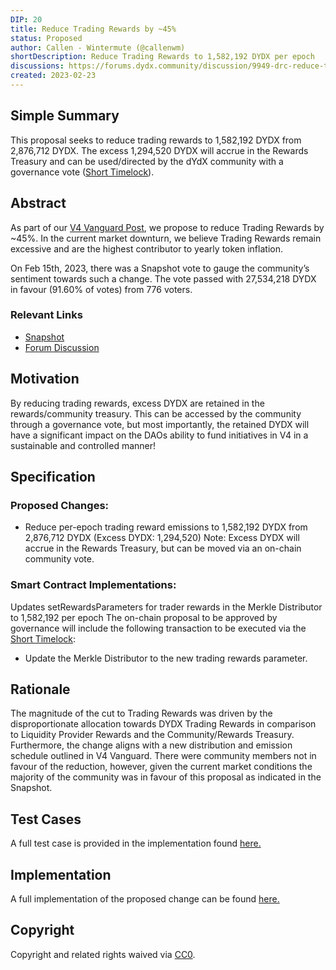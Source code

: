 ```yaml
---
DIP: 20
title: Reduce Trading Rewards by ~45%
status: Proposed
author: Callen - Wintermute (@callenwm)
shortDescription: Reduce Trading Rewards to 1,582,192 DYDX per epoch
discussions: https://forums.dydx.community/discussion/9949-drc-reduce-trading-rewards-by-45
created: 2023-02-23
---
```


## Simple Summary

This proposal seeks to reduce trading rewards to 1,582,192 DYDX from 2,876,712 DYDX. The excess 1,294,520 DYDX will accrue in the Rewards Treasury and can be used/directed by the dYdX community with a governance vote ([Short Timelock](https://docs.dydx.community/dydx-governance/voting-and-governance/governance-parameters)).

## Abstract

As part of our [V4 Vanguard Post](https://forums.dydx.community/discussion/9916-v4-vanguard), we propose to reduce Trading Rewards by ~45%. In the current market downturn, we believe Trading Rewards remain excessive and are the highest contributor to yearly token inflation.

On Feb 15th, 2023, there was a Snapshot vote to gauge the community’s sentiment towards such a change. The vote passed with 27,534,218 DYDX in favour (91.60% of votes) from 776 voters.

### Relevant Links
- [Snapshot](https://snapshot.org/#/dydxgov.eth/proposal/0xf6560afee2b771db087a9bf67abb1aa98023cabff066c0e7033fb83d2980179c)
- [Forum Discussion](https://forums.dydx.community/discussion/9949-drc-reduce-trading-rewards-by-45)

## Motivation
By reducing trading rewards, excess DYDX are retained in the rewards/community treasury. This can be accessed by the community through a governance vote, but most importantly, the retained DYDX will have a significant impact on the DAOs ability to fund initiatives in V4 in a sustainable and controlled manner!

## Specification

### Proposed Changes:
- Reduce per-epoch trading reward emissions to 1,582,192 DYDX from 2,876,712 DYDX (Excess DYDX: 1,294,520)
Note: Excess DYDX will accrue in the Rewards Treasury, but can be moved via an on-chain community vote.

### Smart Contract Implementations:
Updates setRewardsParameters for trader rewards in the Merkle Distributor to 1,582,192 per epoch
The on-chain proposal to be approved by governance will include the following transaction to be executed via the [Short Timelock](https://docs.dydx.community/dydx-governance/voting-and-governance/governance-parameters):
- Update the Merkle Distributor to the new trading rewards parameter.

## Rationale

The magnitude of the cut to Trading Rewards was driven by the disproportionate allocation towards DYDX Trading Rewards in comparison to Liquidity Provider Rewards and the Community/Rewards Treasury. Furthermore, the change aligns with a new distribution and emission schedule outlined in V4 Vanguard. There were community members not in favour of the reduction, however, given the current market conditions the majority of the community was in favour of this proposal as indicated in the Snapshot.

## Test Cases

A full test case is provided in the implementation found [here.](https://github.com/dydxfoundation/governance-contracts/blob/f82ae1165d428b282da57831408da4520bd8570e/test/misc/update-merkle-distributor-rewards-parameters-v2.spec.ts)

## Implementation

A full implementation of the proposed change can be found [here.](https://github.com/dydxfoundation/governance-contracts/pull/39/commits/f82ae1165d428b282da57831408da4520bd8570e#diff-7eb7d483f4a795b587ba7224faf58d79f0ffa5e2ef1924534d50c2c740e733ba)

## Copyright

Copyright and related rights waived via [CC0](https://creativecommons.org/publicdomain/zero/1.0/).
